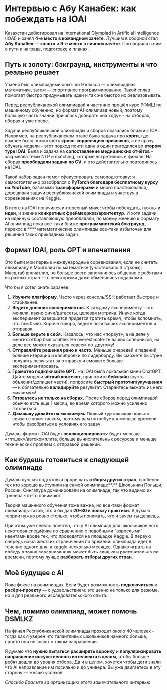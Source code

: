 # Интервью с Абу Канабек: как побеждать на IOAI

Казахстан дебютировал на International Olympiad in Artificial Intelligence (IOAI) и занял **4-е место в командном зачёте**. Лучшим в сборной стал **Абу Канабек** — **золото** и **9-е место в личном зачёте**. Поговорили с ним о пути к награде, подготовке и планах.

## Путь к золоту: бэкграунд, инструменты и что реально решает

У меня был олимпиадный опыт: до 9 класса — олимпиадная математика, затем — спортивное программирование. Такой сплав помогает быстро придумывать идеи и так же быстро их реализовывать.

Перед республиканской олимпиадой я частично прошёл курс РФМШ по машинному обучению, но формат AI-олимпиад новый, поэтому большую часть знаний пришлось добирать «на ходу» - на отборах, сборах и уже после.

Задачи республиканской олимпиады и сборов оказались близки к IOAI. Например, на республиканском этапе была задача про **корги**, где важнее было посмотреть **кросс-корреляцию признаков**, а не сразу обучать модели - этот подход почти один в один пригодился во **втором туре IOAI**. Была и задача на **сопоставление медицинских отчётов** - закрывала темы NLP и matching, которые встретились в финале. На сборах **преобладали задачи по CV**, и это действительно повторилось на IOAI.

Такой набор задач помог сфокусировать самоподготовку: я самостоятельно разобрался с **PyTorch благодаря бесплатному курсу на YouTube**, базовыми **трансформерами** и много практиковался, дорешивая задачи республиканской олимпиады и участвуя в соревнованиях на Kaggle.

В итоге на IOAI получился интересный микс: чтобы побеждать, нужны и **идеи**, и знание **конкретных фреймворков/архитектур**. И хотя задачи на идейную составляющую преобладали, по моему мнению к формату AI олимпиад пока все-таки ближе **программистский бэкграунд,** перекос в ****математические олимпиады все-таки избыточен для решения таких прикладных задач

## Формат IOAI, роль GPT и впечатления

Это были мои первые международные соревнования, если не считать олимпиаду в Монголии по математике (участвовало 3 страны). Масштаб впечатлил, но больше всего запомнилось общение с ребятами из разных стран — с некоторыми даже обменялись подарками.

Что бы я хотел знать заранее:

1. **Изучите платформу.** Часто через консоль/SSH работает быстрее и стабильнее.
2. **Ведите дневник экспериментов.** К каждому эксперименту - что меняли, какие фичи/датасеты, целевая метрика. Иначе когда эксперимент завершится придется тратить время, чтобы вспомнить, что там было. Короче говоря, ведите логи ваших экспериментов и отправок.
3. **Больше верьте в себя.** Казалось, что нас «порвут», а на деле у многих отбор был слабее. Не overestimate-те ваших соперников, на деле все может оказаться совсем по-другому!
4. **Отправляйте решения рано и часто.** Меньше очередей и падений, больше итераций и калибровки по лидерборду. Вы сможете быстрее получить результат за отправку и сможете больше экспериментировать.
5. **Грамотно подключайте GPT.** На IOAI была локальная мини ChatGPT. Дайте модели **чёткий контекст**, приложите **бейзлайн** (пусть объяснит/допишет части), попросите **быстрый прототип/улучшения** — и обязательно **валидируйте** результат. Старайтесь выжать из него максимум!
6. **Готовьтесь не только на сборах.** После сборов перед олимпиадой обычно есть еще 1 месяц, во время которого можно усиленно готовиться.
7. **Домашку делайте на максимум.** Первый тур оказался сильно связан с хоум-таском, поэтому вам потребуется меньше времени чтобы разобраться в условиях его задач.

Думаю, формат IOAI будет **эволюционировать**: будет меньше «гптшек»/автокомплита, больше вычислительных ресурсов и меньше технических проблем с отправкой решений.

## Как будешь готовиться к следующей олимпиаде

Думаю лучшая подготовка прорешать **отборы других стран**, особенно тех кто хорошо выступили на самой олимпиаде**.**  Школьники Польши, России, Сингапура доминировали на олимпиаде, так что видимо их тренера что-то понимают.

Теория машинного обучения тоже важна, но все-таки формат олимпиады такой, что я бы дал **20–80 в пользу практики.** Я думаю теории нужно ровно столько, чтобы понимать, что и зачем ты делаешь.

При этом уже сейчас понятно, что у AI олимпиад для школьников есть некоторая специфика по сравнению с подобными “взрослыми” ивентами вроде тех, что проводятся на площадке Kaggle. В первую очередь из-за жестких ограничений по времени: олимпиада идет в течение одного дня, а kaggle несколько месяцев. Однако играть на победу в таких соревнованиях может быть слишком расточительно по времени, поэтому лучше **разбирать отборы других стран.**

## Моё будущее с AI

Пока фокус на олимпиадах. Если будет возможность **подключиться к ресёрч-проекту** — с удовольствием: это ценно не только для резюме, но и для реального исследовательского опыта.

## Чем, помимо олимпиад, может помочь DSMLKZ

На финал Республиканской олимпиады проходит около 40 человек - тогда как я уверен что талантливых школьников намного больше, просто они не знают о таком направлении.

Я думаю что **нужно пытаться расширять воронку** и **популяризировать направление искусственного интеллекта в целом**, чтобы больше ребят дошли до уровня отбора. Да и в целом, хочется чтобы дети знали что AI направление им посильно и до универа. Вы уже двигаетесь в эту сторону — желаю успехов!

*Спасибо Ералыге за организацию этого замечательного интервью*
